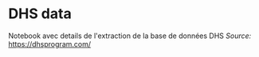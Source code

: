 # DHS data
Notebook avec details de l'extraction de la base de données DHS
*Source:* https://dhsprogram.com/ 
